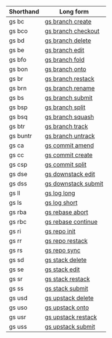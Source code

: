 | **Shorthand** | **Long form** |
|  --- | --- |
| gs bc | [gs branch create](/cli/reference.md#gs-branch-create) |
| gs bco | [gs branch checkout](/cli/reference.md#gs-branch-checkout) |
| gs bd | [gs branch delete](/cli/reference.md#gs-branch-delete) |
| gs be | [gs branch edit](/cli/reference.md#gs-branch-edit) |
| gs bfo | [gs branch fold](/cli/reference.md#gs-branch-fold) |
| gs bon | [gs branch onto](/cli/reference.md#gs-branch-onto) |
| gs br | [gs branch restack](/cli/reference.md#gs-branch-restack) |
| gs brn | [gs branch rename](/cli/reference.md#gs-branch-rename) |
| gs bs | [gs branch submit](/cli/reference.md#gs-branch-submit) |
| gs bsp | [gs branch split](/cli/reference.md#gs-branch-split) |
| gs bsq | [gs branch squash](/cli/reference.md#gs-branch-squash) |
| gs btr | [gs branch track](/cli/reference.md#gs-branch-track) |
| gs buntr | [gs branch untrack](/cli/reference.md#gs-branch-untrack) |
| gs ca | [gs commit amend](/cli/reference.md#gs-commit-amend) |
| gs cc | [gs commit create](/cli/reference.md#gs-commit-create) |
| gs csp | [gs commit split](/cli/reference.md#gs-commit-split) |
| gs dse | [gs downstack edit](/cli/reference.md#gs-downstack-edit) |
| gs dss | [gs downstack submit](/cli/reference.md#gs-downstack-submit) |
| gs ll | [gs log long](/cli/reference.md#gs-log-long) |
| gs ls | [gs log short](/cli/reference.md#gs-log-short) |
| gs rba | [gs rebase abort](/cli/reference.md#gs-rebase-abort) |
| gs rbc | [gs rebase continue](/cli/reference.md#gs-rebase-continue) |
| gs ri | [gs repo init](/cli/reference.md#gs-repo-init) |
| gs rr | [gs repo restack](/cli/reference.md#gs-repo-restack) |
| gs rs | [gs repo sync](/cli/reference.md#gs-repo-sync) |
| gs sd | [gs stack delete](/cli/reference.md#gs-stack-delete) |
| gs se | [gs stack edit](/cli/reference.md#gs-stack-edit) |
| gs sr | [gs stack restack](/cli/reference.md#gs-stack-restack) |
| gs ss | [gs stack submit](/cli/reference.md#gs-stack-submit) |
| gs usd | [gs upstack delete](/cli/reference.md#gs-upstack-delete) |
| gs uso | [gs upstack onto](/cli/reference.md#gs-upstack-onto) |
| gs usr | [gs upstack restack](/cli/reference.md#gs-upstack-restack) |
| gs uss | [gs upstack submit](/cli/reference.md#gs-upstack-submit) |
